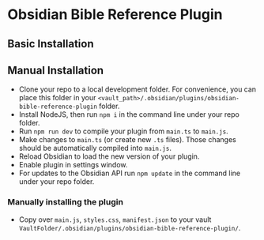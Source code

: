 # Obsidian Bible Reference Plugin

## Basic Installation



## Manual Installation

- Clone your repo to a local development folder. For convenience, you can place this folder in your `<vault_path>/.obsidian/plugins/obsidian-bible-reference-plugin` folder.
- Install NodeJS, then run `npm i` in the command line under your repo folder.
- Run `npm run dev` to compile your plugin from `main.ts` to `main.js`.
- Make changes to `main.ts` (or create new `.ts` files). Those changes should be automatically compiled into `main.js`.
- Reload Obsidian to load the new version of your plugin.
- Enable plugin in settings window.
- For updates to the Obsidian API run `npm update` in the command line under your repo folder.

### Manually installing the plugin

- Copy over `main.js`, `styles.css`, `manifest.json` to your vault `VaultFolder/.obsidian/plugins/obsidian-bible-reference-plugin/`.
